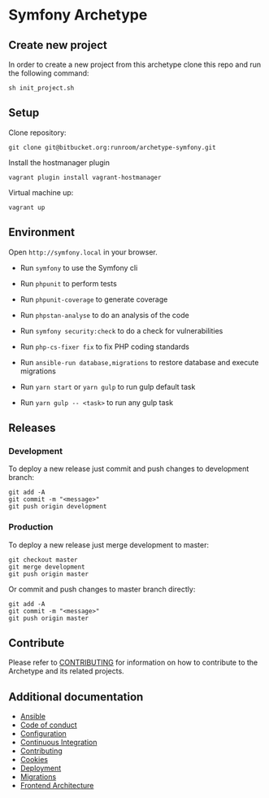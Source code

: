 # Symfony Archetype

## Create new project

In order to create a new project from this archetype clone this repo and run the following command:

    sh init_project.sh

## Setup

Clone repository:

    git clone git@bitbucket.org:runroom/archetype-symfony.git

Install the hostmanager plugin

    vagrant plugin install vagrant-hostmanager

Virtual machine up:

    vagrant up


## Environment

Open `http://symfony.local` in your browser.

- Run `symfony` to use the Symfony cli
- Run `phpunit` to perform tests
- Run `phpunit-coverage` to generate coverage
- Run `phpstan-analyse` to do an analysis of the code
- Run `symfony security:check` to do a check for vulnerabilities
- Run `php-cs-fixer fix` to fix PHP coding standards
- Run `ansible-run database,migrations` to restore database and execute migrations

- Run `yarn start` or `yarn gulp` to run gulp default task
- Run `yarn gulp -- <task>` to run any gulp task


## Releases

### Development

To deploy a new release just commit and push changes to development branch:

    git add -A
    git commit -m "<message>"
    git push origin development

### Production

To deploy a new release just merge development to master:

    git checkout master
    git merge development
    git push origin master

Or commit and push changes to master branch directly:

    git add -A
    git commit -m "<message>"
    git push origin master

## Contribute

Please refer to [CONTRIBUTING](doc/Contributing.md) for information on how
to contribute to the Archetype and its related projects.

## Additional documentation

- [Ansible](doc/Ansible.md)
- [Code of conduct](doc/Code_of_conduct.md)
- [Configuration](doc/Configuration.md)
- [Continuous Integration](doc/Continuous_integration.md)
- [Contributing](doc/Contributing.md)
- [Cookies](doc/Cookies.md)
- [Deployment](doc/Deployment.md)
- [Migrations](doc/Migrations.md)
- [Frontend Architecture](doc/frontend/architecture/Index.md)
